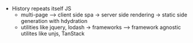 - History repeats itself JS
	- multi-page --> client side spa -> server side rendering -> static side generation with hdydration
	- utilities like jquery, lodash -> frameworks --> framework agnostic utilites like unjs, TanStack